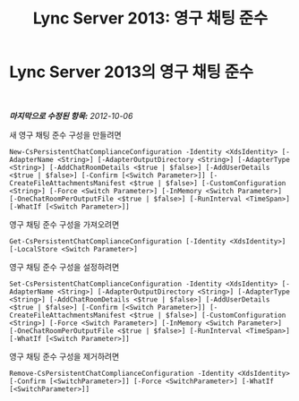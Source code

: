 ﻿---
title: 'Lync Server 2013: 영구 채팅 준수'
TOCTitle: 영구 채팅 준수
ms:assetid: 508933b6-bf17-4fb7-9147-f06ff6bc886f
ms:mtpsurl: https://technet.microsoft.com/ko-kr/library/JJ204882(v=OCS.15)
ms:contentKeyID: 49303613
ms.date: 08/10/2015
mtps_version: v=OCS.15
ms.translationtype: HT
---

# Lync Server 2013의 영구 채팅 준수

 

_**마지막으로 수정된 항목:** 2012-10-06_

새 영구 채팅 준수 구성을 만들려면

    New-CsPersistentChatComplianceConfiguration -Identity <XdsIdentity> [-AdapterName <String>] [-AdapterOutputDirectory <String>] [-AdapterType <String>] [-AddChatRoomDetails <$true | $false>] [-AddUserDetails <$true | $false>] [-Confirm [<Switch Parameter>]] [-CreateFileAttachmentsManifest <$true | $false>] [-CustomConfiguration <String>] [-Force <Switch Parameter>] [-InMemory <Switch Parameter>] [-OneChatRoomPerOutputFile <$true | $false>] [-RunInterval <TimeSpan>] [-WhatIf [<Switch Parameter>]]

영구 채팅 준수 구성을 가져오려면

    Get-CsPersistentChatComplianceConfiguration [-Identity <XdsIdentity>] [-LocalStore <Switch Parameter>]

영구 채팅 준수 구성을 설정하려면

    Set-CsPersistentChatComplianceConfiguration -Identity <XdsIdentity> [-AdapterName <String>] [-AdapterOutputDirectory <String>] [-AdapterType <String>] [-AddChatRoomDetails <$true | $false>] [-AddUserDetails <$true | $false>] [-Confirm [<Switch Parameter>]] [-CreateFileAttachmentsManifest <$true | $false>] [-CustomConfiguration <String>] [-Force <Switch Parameter>] [-InMemory <Switch Parameter>] [-OneChatRoomPerOutputFile <$true | $false>] [-RunInterval <TimeSpan>] [-WhatIf [<Switch Parameter>]]

영구 채팅 준수 구성을 제거하려면

    Remove-CsPersistentChatComplianceConfiguration -Identity <XdsIdentity> [-Confirm [<SwitchParameter>]] [-Force <SwitchParameter>] [-WhatIf [<SwitchParameter>]]

